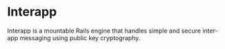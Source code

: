 Interapp
========

Interapp is a mountable Rails engine that handles simple and secure inter-app messaging using public key cryptography.
